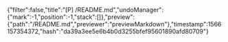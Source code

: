 {"filter":false,"title":"[P] /README.md","undoManager":{"mark":-1,"position":-1,"stack":[]},"preview":{"path":"/README.md","previewer":"previewMarkdown"},"timestamp":1566157354372,"hash":"da39a3ee5e6b4b0d3255bfef95601890afd80709"}